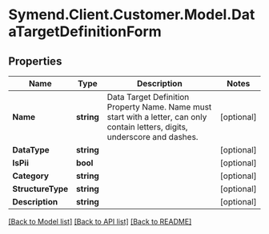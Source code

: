 # Symend.Client.Customer.Model.DataTargetDefinitionForm

## Properties

Name | Type | Description | Notes
------------ | ------------- | ------------- | -------------
**Name** | **string** | Data Target Definition Property Name.  Name must start with a letter, can only contain letters, digits, underscore and dashes. | [optional] 
**DataType** | **string** |  | [optional] 
**IsPii** | **bool** |  | [optional] 
**Category** | **string** |  | [optional] 
**StructureType** | **string** |  | [optional] 
**Description** | **string** |  | [optional] 

[[Back to Model list]](../README.md#documentation-for-models) [[Back to API list]](../README.md#documentation-for-api-endpoints) [[Back to README]](../README.md)

